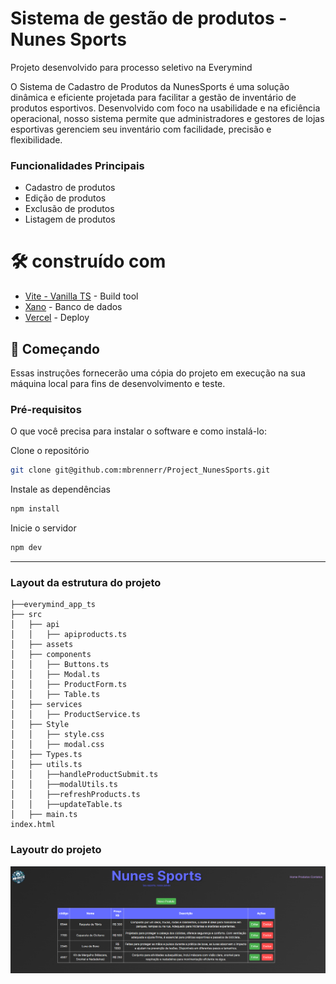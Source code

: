 # Sistema de gestão de produtos - Nunes Sports
Projeto desenvolvido para processo seletivo na   Everymind


O Sistema de Cadastro de Produtos da NunesSports é uma solução dinâmica e eficiente projetada para facilitar a gestão de inventário de produtos esportivos. Desenvolvido com foco na usabilidade e na eficiência operacional, nosso sistema permite que administradores e gestores de lojas esportivas gerenciem seu inventário com facilidade, precisão e flexibilidade.

### Funcionalidades Principais
- Cadastro de produtos
- Edição de produtos
- Exclusão de produtos
- Listagem de produtos


# 🛠️ construído com

* [Vite - Vanilla TS](https://pt.vitejs.dev/guide/) - Build tool
* [Xano](https://docs.xano.com/) - Banco de dados
* [Vercel](https://vercel.com/) - Deploy

## 🚀 Começando
Essas instruções fornecerão uma cópia do projeto em execução na sua máquina local para fins de desenvolvimento e teste.

### Pré-requisitos
O que você precisa para instalar o software e como instalá-lo:

Clone o repositório
```sh 
git clone git@github.com:mbrennerr/Project_NunesSports.git
```
Instale as dependências
```sh
npm install
```
Inicie o servidor
```sh
npm dev
```
---
### Layout da estrutura do projeto
```
├──everymind_app_ts
├── src
│   ├── api
│   │   ├── apiproducts.ts
│   ├── assets
│   ├── components
│   │   ├── Buttons.ts
│   │   ├── Modal.ts
│   │   ├── ProductForm.ts
│   │   ├── Table.ts
│   ├── services
│   │   ├── ProductService.ts
│   ├── Style
│   │   ├── style.css
│   │   ├── modal.css
│   ├── Types.ts
│   ├── utils.ts
│   │   ├──handleProductSubmit.ts
│   │   ├──modalUtils.ts
│   │   ├──refreshProducts.ts
│   │   ├──updateTable.ts
│   ├── main.ts
index.html
```
### Layoutr do projeto

![image](src/assets/table.png)
